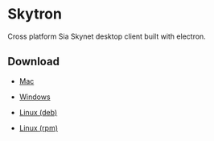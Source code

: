 # Skytron

Cross platform Sia Skynet desktop client built with electron.

## Download

- [Mac](https://github.com/talhasch/skytron/releases/download/v0.0.1/Skytron-0.0.1.dmg)

- [Windows](https://github.com/talhasch/skytron/releases/download/v0.0.1/Skytron-Setup-0.0.1.exe)

- [Linux (deb)](https://github.com/talhasch/skytron/releases/download/v0.0.1/skytron_0.0.1_amd64.deb)

- [Linux (rpm)](https://github.com/talhasch/skytron/releases/download/v0.0.1/skytron-0.0.1.x86_64.rpm)
